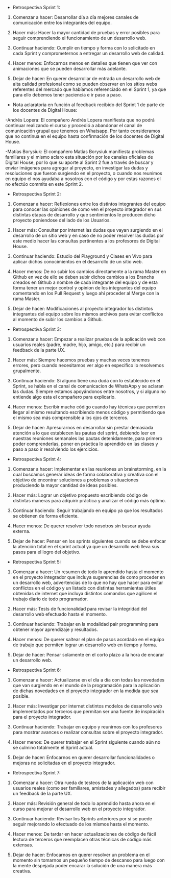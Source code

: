 * Retrospectiva Sprint 1: 

1. Comenzar a hacer:
         Desarrollar día a día mejores canales de comunicación entre los integrantes del equipo.

2. Hacer más:
        Hacer la mayor cantidad de pruebas y error posibles para seguir comprendiendo el funcionamiento de un desarrollo web.

3. Continuar haciendo:
        Cumplir en tiempo y forma con lo solicitado en cada Sprint y comprometernos a entregar un desarrollo web de calidad.
        
4. Hacer menos:
        Enfocarnos menos en detalles que tienen que ver con animaciones que se pueden desarrollar más adelante.

5. Dejar de hacer:
        En querer desarrollar de entrada un desarrollo web de alta calidad profesional como se pueden observar en los sitios webs referentes del mercado que habíamos referenciado en el Sprint 1, ya que para ello debemos tener paciencia e ir paso a paso.


* Nota aclaratoria en función al feedback recibido del Sprint 1 de parte de los docentes de Digital House:

-Andrés Lopera:
        El compañero Andrés Lopera manifiesta que no podrá continuar realizando el curso y procedió a abandonar el canal de comunicación grupal que tenemos en Whatsapp.
        Por tanto consideramos que no continua en el equipo hasta confirmación de los docentes de Digital House.

-Matías Borysiuk:
        El compañero Matías Borysiuk manifiesta problemas familiares y el mismo aclaro esta situación por los canales oficiales de Digital House, por lo que su aporte al Sprint 2 fue a través de buscar y enviar imágenes para agregar al proyecto, en investigar las dudas y resoluciones que fueron surgiendo en el proyecto, o cuando nos reunimos en equipo el nos ayudaba a nosotros con el código y por estas razones el no efectúo commits en este Sprint 2.


* Retrospectiva Sprint 2: 

1. Comenzar a hacer:
         Reflexiones entre los distintos integrantes del equipo para conocer las opiniones de como ven el proyecto integrador en sus distintas etapas de desarrollo y que sentimientos le producen dicho proyecto poniendose del lado de los Usuarios.

2. Hacer más:
        Consultar por internet las dudas que vayan surgiendo en el desarrollo de un sitio web y en caso de no poder resolver las dudas por este medio hacer las consultas pertinentes a los profesores de Digital House.

3. Continuar haciendo:
        Estudio del Playground y Clases en Vivo para aplicar dichos conocimientos en el desarrollo de un sitio web.
        
4. Hacer menos:
        De no subir los cambios directamente a la rama Master en Github en vez de ello se deben subir dichos cambios a los Branchs creados en Github a nombre de cada integrante del equipo y de esta forma tener un mejor control y opinion de los integrantes del equipo comentando en los Pull Request y luego ahí proceder al Merge con la rama Master.

5. Dejar de hacer:
        Modificaciones al proyecto integrador los distintos integrantes del equipo sobre los mismos archivos para evitar conflictos al momento de subir los cambios a Github.


* Retrospectiva Sprint 3: 

1. Comenzar a hacer:
        Empezar a realizar pruebas de la aplicación web con usuarios reales (padre, madre, hijo, amigo, etc.) para recibir un feedback de la parte UX.

2. Hacer más:
        Siempre hacemos pruebas y muchas veces tenemos errores, pero cuando necesitamos ver algo en específico lo resolvemos grupalmente.

3. Continuar haciendo:
        Si alguno tiene una duda con lo establecido en el Sprint, se habla en el canal de comunicacion de WhatsApp y se aclaran las dudas. Siempre estamos apoyándonos entre nosotros, y si alguno no entiende algo esta el compañero para explicarlo.
        
4. Hacer menos:
        Escribir mucho código cuando hay técnicas que permiten llegar al mismo resultando escribiendo menos código y permitiendo que el mismo sea más comprensible a los ojos de terceros.

5. Dejar de hacer:
        Apresurarnos en desarrollar sin prestar demasiada atención a lo que establecen las pautas del sprint, debiendo leer en nuestras reuniones semanales las pautas detenidamente, para primero poder comprenderlas, poner en práctica lo aprendido en las clases y paso a paso ir resolviendo los ejercicios.


* Retrospectiva Sprint 4: 

1. Comenzar a hacer:
        Implementar en las reuniones un brainstorming, en la cual buscamos generar ideas de forma colaborativa y creativa con el objetivo de encontrar soluciones a problemas o situaciones produciendo la mayor cantidad de ideas posibles.

2. Hacer más:
        Lograr un objetivo propuesto escribiendo código de distintas maneras para adquirir práctica y analizar el código más óptimo.

3. Continuar haciendo:
        Seguir trabajando en equipo ya que los resultados se obtienen de forma eficiente.
        
4. Hacer menos:
        De querer resolver todo nosotros sin buscar ayuda externa.

5. Dejar de hacer:
        Pensar en los sprints siguientes cuando se debe enfocar la atención total en el sprint actual ya que un desarrollo web lleva sus pasos para el logro del objetivo.


* Retrospectiva Sprint 5: 

1. Comenzar a hacer:
        Un resumen de todo lo aprendido hasta el momento en el proyecto integrador que incluya sugerencias de como proceder en un desarrollo web, advertencias de lo que no hay que hacer para evitar conflictos en el código y un listado con distintas herramientas útiles obtenidas de internet que incluya distintos comandos que agilicen el trabajo diario de todo programador.  

2. Hacer más:
       Tests de funcionalidad para revisar la integridad del desarrollo web efectuado hasta el momento.

3. Continuar haciendo:
       Trabajar en la modalidad pair programming para obtener mayor aprendizaje y resultados.
        
4. Hacer menos:
        De querer saltear el plan de pasos acordado en el equipo de trabajo que permiten lograr un desarrollo web en tiempo y forma.

5. Dejar de hacer:
        Pensar solamente en el corto plazo a la hora de encarar un desarrollo web.


* Retrospectiva Sprint 6: 

1. Comenzar a hacer:
        Actualizarse en el día a día con todas las novedades que van surgiendo en el mundo de la programación para la aplicación de dichas novedades en el proyecto integrador en la medida que sea posible.  

2. Hacer más:
       Investigar por internet distintos modelos de desarrollo web implementados por terceros que permitan ser una fuente de inspiración para el proyecto integrador.

3. Continuar haciendo:
       Trabajar en equipo y reunirnos con los profesores para mostrar avances o realizar consultas sobre el proyecto integrador.
        
4. Hacer menos:
        De querer trabajar en el Sprint siguiente cuando aún no se culmino totalmente el Sprint actual.

5. Dejar de hacer:
        Enfocarnos en querer desarrollar funcionalidades o mejoras no solicitadas en el proyecto integrador.


* Retrospectiva Sprint 7: 

1. Comenzar a hacer:
        Otra rueda de testeos de la aplicación web con usuarios reales (como ser familiares, amistades y allegados) para recibir un feedback de la parte UX.  

2. Hacer más:
       Revisión general de todo lo aprendido hasta ahora en el curso para mejorar el desarrollo web en el proyecto integrador.  

3. Continuar haciendo:
       Revisar los Sprints anteriores por si se puede seguir mejorando lo efectuado de los mismos hasta el momento. 
        
4. Hacer menos:
        De tardar en hacer actualizaciones de código de fácil lectura de terceros que reemplacen otras técnicas de código más extensas.

5. Dejar de hacer:
        Enfocarnos en querer resolver un problema en el momento sin tomarnos un pequeño tiempo de descanso para luego con la mente despejada poder encarar la solución de una manera más creativa.
